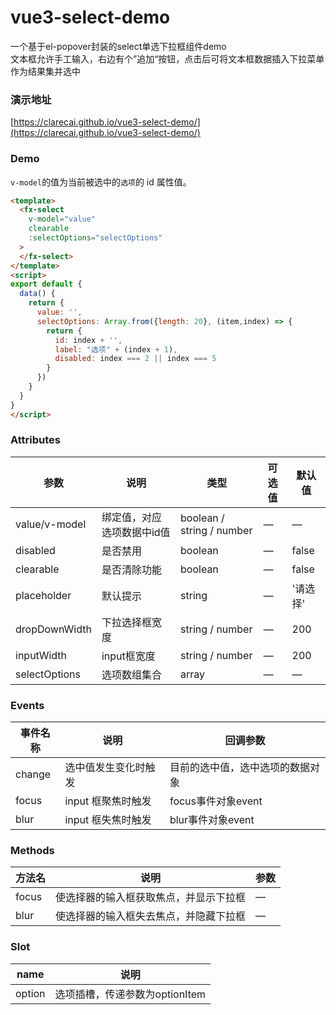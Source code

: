 # vue3-select-demo

一个基于el-popover封装的select单选下拉框组件demo  
文本框允许手工输入，右边有个”追加“按钮，点击后可将文本框数据插入下拉菜单作为结果集并选中

### 演示地址
[https://clarecai.github.io/vue3-select-demo/](https://clarecai.github.io/vue3-select-demo/)

### Demo 
`v-model`的值为当前被选中的`选项`的 id 属性值。
```html
<template>
  <fx-select
    v-model="value"
    clearable
    :selectOptions="selectOptions"
  >
  </fx-select>
</template>
<script>
export default {
  data() {
    return {
      value: '',
      selectOptions: Array.from({length: 20}, (item,index) => {
        return {
          id: index + '',
          label: "选项" + (index + 1),
          disabled: index === 2 || index === 5
        }
      })
    }
  }
}
</script>
```


### Attributes
| 参数 | 说明 | 类型 | 可选值 | 默认值 |
|-----|-----|------|-------|------ |
| value/v-model | 绑定值，对应选项数据中id值 | boolean / string / number | — | — |
| disabled | 是否禁用 | boolean | — | false |
| clearable | 是否清除功能 | boolean | — | false |
| placeholder | 默认提示 | string | — | '请选择' |
| dropDownWidth | 下拉选择框宽度 | string / number | — | 200 |
| inputWidth | input框宽度 | string / number | — | 200 |
| selectOptions | 选项数组集合 | array | — | — |

### Events
| 事件名称 | 说明 | 回调参数 |
|--------|------|--------|
| change | 选中值发生变化时触发 | 目前的选中值，选中选项的数据对象 |
| focus | input 框聚焦时触发 | focus事件对象event |
| blur | input 框失焦时触发 | blur事件对象event |

### Methods
| 方法名 | 说明 | 参数 |
|--------|------|--------|
| focus | 使选择器的输入框获取焦点，并显示下拉框 | — |
| blur | 使选择器的输入框失去焦点，并隐藏下拉框 | — |

### Slot
| name | 说明 |
|--------|------|
| option | 选项插槽，传递参数为optionItem |
